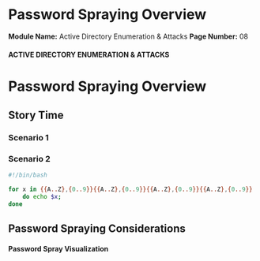 <!--
 // Platform: Academy
// URL: https://academy.hackthebox.com/module/143/section/1424
// Platform Version: V1
// Module ID: 143
// Module Name: Active Directory Enumeration & Attacks
// Module Difficulty: Medium
// Section ID: 1424
// Section Title: Password Spraying Overview
// Page Title: Active Directory Enumeration & Attacks
// Page Number: 08
-->

# Password Spraying Overview

**Module Name:** Active Directory Enumeration & Attacks **Page Number:** 08

#### ACTIVE DIRECTORY ENUMERATION & ATTACKS

# Password Spraying Overview

## Story Time

### Scenario 1

### Scenario 2

``` bash
#!/bin/bash

for x in {{A..Z},{0..9}}{{A..Z},{0..9}}{{A..Z},{0..9}}{{A..Z},{0..9}}
    do echo $x;
done
```

## Password Spraying Considerations

#### Password Spray Visualization

####